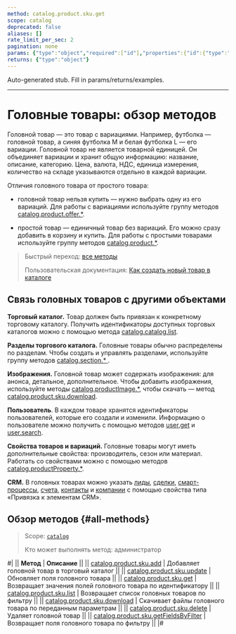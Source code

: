 ```yaml
---
method: catalog.product.sku.get
scope: catalog
deprecated: false
aliases: []
rate_limit_per_sec: 2
pagination: none
params: {"type":"object","required":["id"],"properties":{"id":{"type":"integer"}}}
returns: {"type":"object"}
---
```


Auto-generated stub. Fill in params/returns/examples.

---

# Головные товары: обзор методов

Головной товар — это товар с вариациями. Например, футболка — головной товар, а синяя футболка M и белая футболка L — его вариации. Головной товар не является товарной единицей. Он объединяет вариации и хранит общую информацию: название, описание, категорию. Цена, валюта, НДС, единица измерения, количество на складе указываются отдельно в каждой вариации.

Отличия головного товара от простого товара:

- головной товар нельзя купить — нужно выбрать одну из его вариаций. Для работы с вариациями используйте группу методов [catalog.product.offer.\*](../offer/index.md).

- простой товар — единичный товар без вариаций. Его можно сразу добавить в корзину и купить. Для работы с простыми товарами используйте группу методов [catalog.product.\*](../index.md).

> Быстрый переход: [все методы](#all-methods) 
> 
> Пользовательская документация: [Как создать новый товар в каталоге](https://helpdesk.bitrix24.ru/open/11657084/)

## Связь головных товаров с другими объектами

**Торговый каталог.** Товар должен быть привязан к конкретному торговому каталогу. Получить идентификаторы доступных торговых каталогов можно с помощью метода [catalog.catalog.list](../../catalog/catalog-catalog-list.md).

**Разделы торгового каталога.** Головные товары обычно распределены по разделам. Чтобы создать и управлять разделами, используйте группу методов [catalog.section.\* ](../../section/index.md).

**Изображения.** Головной товар может содержать изображения: для анонса, детальное, дополнительное. Чтобы добавить изображения, используйте методы [catalog.productImage.\*](../../product-image/index.md), чтобы скачать — метод [catalog.product.sku.download](./catalog-product-sku-download.md).

**Пользователь**. В каждом товаре хранятся идентификаторы пользователей, которые его создали и изменили. Информацию о пользователе можно получить с помощью методов [user.get](../../../user/user-get.md) и [user.search](../../../user/user-search.md).

**Свойства товаров и вариаций.** Головные товары могут иметь дополнительные свойства: производитель, сезон или материал. Работать со свойствами можно с помощью методов [catalog.productProperty.\*](../../product-property/index.md).

**CRM.** В головных товарах можно указать [лиды](../../../crm/leads/index.md), [сделки](../../../crm/deals/index.md), [смарт-процессы](../../../crm/universal/index.md), [счета](../../../crm/universal/invoice.md), [контакты](../../../crm/contacts/index.md) и [компании](../../../crm/companies/index.md) с помощью свойства типа «Привязка к элементам CRM».

## Обзор методов {#all-methods}

> Scope: [`catalog`](../../../scopes/permissions.md)
>
> Кто может выполнять метод: администратор

#|
|| **Метод** | **Описание** ||
|| [catalog.product.sku.add](./catalog-product-sku-add.md) | Добавляет головной товар в торговый каталог ||
|| [catalog.product.sku.update](./catalog-product-sku-update.md) | Обновляет поля головного товара ||
|| [catalog.product.sku.get](./catalog-product-sku-get.md) | Возвращает значения полей головного товара по идентификатору ||
|| [catalog.product.sku.list](./catalog-product-sku-list.md) | Возвращает список головных товаров по фильтру ||
|| [catalog.product.sku.download](./catalog-product-sku-download.md) | Скачивает файлы головного товара по переданным параметрам ||
|| [catalog.product.sku.delete](./catalog-product-sku-delete.md) | Удаляет головной товар ||
|| [catalog.product.sku.getFieldsByFilter](./catalog-product-sku-get-fields-by-filter.md) | Возвращает поля головного товара по фильтру ||
|#
